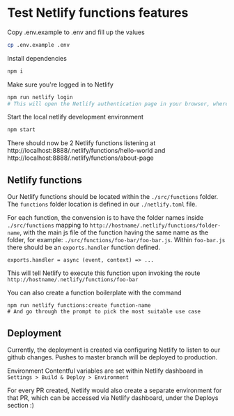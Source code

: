 # Test Netlify functions features

Copy .env.example to .env and fill up the values

```bash
cp .env.example .env
```

Install dependencies

```bash
npm i
```

Make sure you're logged in to Netlify

```bash
npm run netlify login
# This will open the Netlify authentication page in your browser, where you can login and authorize the application from there.
```

Start the local netlify development environment

```bash
npm start
```

There should now be 2 Netlify functions listening at http://localhost:8888/.netlify/functions/hello-world and http://localhost:8888/.netlify/functions/about-page

## Netlify functions

Our Netlify functions should be located within the `./src/functions` folder. The `functions` folder location is defined in our `./netlify.toml` file.

For each function, the convension is to have the folder names inside `./src/functions` mapping to `http://hostname/.netlify/functions/folder-name`, with the main js file of the function having the same name as the folder, for example: `./src/functions/foo-bar/foo-bar.js`. Within `foo-bar.js` there should be an `exports.handler` function defined.

```
exports.handler = async (event, context) => ...
```

This will tell Netlify to execute this function upon invoking the route `http://hostname/.netlify/functions/foo-bar`

You can also create a function boilerplate with the command

```
npm run netlify functions:create function-name
# And go through the prompt to pick the most suitable use case
```

## Deployment

Currently, the deployment is created via configuring Netlify to listen to our github changes. Pushes to master branch will be deployed to production.

Environment Contentful variables are set within Netlify dashboard in `Settings > Build & Deploy > Environment`

For every PR created, Netlify would also create a separate environment for that PR, which can be accessed via Netlify dashboard, under the Deploys section :)
